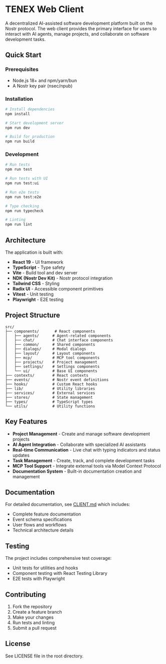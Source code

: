 # TENEX Web Client

A decentralized AI-assisted software development platform built on the Nostr protocol. The web client provides the primary interface for users to interact with AI agents, manage projects, and collaborate on software development tasks.

## Quick Start

### Prerequisites

- Node.js 18+ and npm/yarn/bun
- A Nostr key pair (nsec/npub)

### Installation

```bash
# Install dependencies
npm install

# Start development server
npm run dev

# Build for production
npm run build
```

### Development

```bash
# Run tests
npm run test

# Run tests with UI
npm run test:ui

# Run e2e tests
npm run test:e2e

# Type checking
npm run typecheck

# Linting
npm run lint
```

## Architecture

The application is built with:
- **React 19** - UI framework
- **TypeScript** - Type safety
- **Vite** - Build tool and dev server
- **NDK (Nostr Dev Kit)** - Nostr protocol integration
- **Tailwind CSS** - Styling
- **Radix UI** - Accessible component primitives
- **Vitest** - Unit testing
- **Playwright** - E2E testing

## Project Structure

```
src/
├── components/       # React components
│   ├── agents/      # Agent-related components
│   ├── chat/        # Chat interface components
│   ├── common/      # Shared components
│   ├── dialogs/     # Modal dialogs
│   ├── layout/      # Layout components
│   ├── mcp/         # MCP tool components
│   ├── projects/    # Project management
│   ├── settings/    # Settings components
│   └── ui/          # Base UI components
├── contexts/        # React contexts
├── events/          # Nostr event definitions
├── hooks/           # Custom React hooks
├── lib/             # Utility libraries
├── services/        # External services
├── stores/          # State management
├── types/           # TypeScript types
└── utils/           # Utility functions
```

## Key Features

- **Project Management** - Create and manage software development projects
- **AI Agent Integration** - Collaborate with specialized AI assistants
- **Real-time Communication** - Live chat with typing indicators and status updates
- **Task Management** - Create, track, and complete development tasks
- **MCP Tool Support** - Integrate external tools via Model Context Protocol
- **Documentation System** - Built-in documentation creation and management

## Documentation

For detailed documentation, see [CLIENT.md](./CLIENT.md) which includes:
- Complete feature documentation
- Event schema specifications
- User flows and workflows
- Technical architecture details

## Testing

The project includes comprehensive test coverage:
- Unit tests for utilities and hooks
- Component testing with React Testing Library
- E2E tests with Playwright

## Contributing

1. Fork the repository
2. Create a feature branch
3. Make your changes
4. Run tests and linting
5. Submit a pull request

## License

See LICENSE file in the root directory.